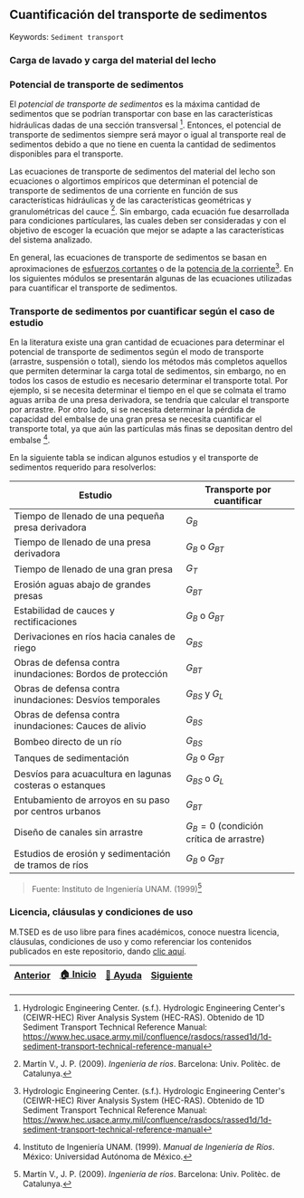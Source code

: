 ## Cuantificación del transporte de sedimentos
Keywords: `Sediment transport` 

### Carga de lavado y carga del material del lecho



### Potencial de transporte de sedimentos

El _potencial de transporte de sedimentos_ es la máxima cantidad de sedimentos que se podrían transportar con base en las características hidráulicas dadas de una sección transversal [^1]. Entonces, el potencial de transporte de sedimentos siempre será mayor o igual al transporte real de sedimentos debido a que no tiene en cuenta la cantidad de sedimentos disponibles para el transporte.

Las ecuaciones de transporte de sedimentos del material del lecho son ecuaciones o algortimos empíricos que determinan el potencial de transporte de sedimentos de una corriente en función de sus características hidráulicas y de las características geométricas y granulométricas del cauce [^2]. Sin embargo, cada ecuación fue desarrollada para condiciones partículares, las cuales deben ser consideradas y con el objetivo de escoger la ecuación que mejor se adapte a las características del sistema analizado.

En general, las ecuaciones de transporte de sedimentos se basan en aproximaciones de [esfuerzos cortantes](https://github.com/mflatouche/M.TSED/tree/main/Section01/1_MovimientoIncipiente) o de la [potencia de la corriente](https://github.com/mflatouche/M.TSED/tree/main/Section01/1_Potencia)[^1]. En los siguientes módulos se presentarán algunas de las ecuaciones utilizadas para cuantificar el transporte de sedimentos.

### Transporte de sedimentos por cuantificar según el caso de estudio

En la literatura existe una gran cantidad de ecuaciones para determinar el potencial de transporte de sedimentos según el modo de transporte (arrastre, suspensión o total), siendo los métodos más completos aquellos que permiten determinar la carga total de sedimentos, sin embargo, no en todos los casos de estudio es necesario determinar el transporte total. Por ejemplo, si se necesita determinar el tiempo en el que se colmata el tramo aguas arriba de una presa derivadora, se tendría que calcular el transporte por arrastre. Por otro lado, si se necesita determinar la pérdida de capacidad del embalse de una gran presa se necesita cuantificar el transporte total, ya que aún las partículas más finas se depositan dentro del embalse [^3].

En la siguiente tabla se indican algunos estudios y el transporte de sedimentos requerido para resolverlos:

| Estudio | Transporte por cuantificar |
|---|---|
| Tiempo de llenado de una pequeña presa derivadora | $G_{B}$ |
| Tiempo de llenado de una presa derivadora | $G_{B}$ o $G_{BT}$ |
| Tiempo de llenado de una gran presa | $G_{T}$ |
| Erosión aguas abajo de grandes presas | $G_{BT}$ |
| Estabilidad de cauces y rectificaciones | $G_{B}$ o $G_{BT}$ |
| Derivaciones en ríos hacia canales de riego | $G_{BS}$ |
| Obras de defensa contra inundaciones: Bordos de protección | $G_{BT}$ |
| Obras de defensa contra inundaciones: Desvíos temporales | $G_{BS}$ y $G_{L}$  |
| Obras de defensa contra inundaciones: Cauces de alivio | $G_{BS}$ |
| Bombeo directo de un río | $G_{BS}$ |
| Tanques de sedimentación | $G_{B}$ o $G_{BT}$ |
| Desvíos para acuacultura en lagunas costeras o estanques | $G_{BS}$ o $G_{L}$  |
| Entubamiento de arroyos en su paso por centros urbanos | $G_{BT}$ |
| Diseño de canales sin arrastre | $G_{B}=0$ (condición crítica de arrastre) |
| Estudios de erosión y sedimentación de tramos de ríos | $G_{B}$ o $G_{BT}$ |

> Fuente: Instituto de Ingeniería UNAM. (1999)[^2]

### Licencia, cláusulas y condiciones de uso

M.TSED es de uso libre para fines académicos, conoce nuestra licencia, cláusulas, condiciones de uso y como referenciar los contenidos publicados en este repositorio, dando [clic aquí](https://github.com/mflatouche/M.TSED/wiki/License).


| [Anterior]() | [:house: Inicio](https://github.com/mflatouche/M.TSED/wiki) | [:beginner: Ayuda]()  | [Siguiente]() |
|---------------------------------------------------------------------------------|------------------------------------------------------------|------------------------------------------------------------------------|-----------------------------------------------------------------------------------|


[^1]: Hydrologic Engineering Center. (s.f.). Hydrologic Engineering Center's (CEIWR-HEC) River Analysis System (HEC-RAS). Obtenido de 1D Sediment Transport Technical Reference Manual: https://www.hec.usace.army.mil/confluence/rasdocs/rassed1d/1d-sediment-transport-technical-reference-manual
[^2]: Martín V., J. P. (2009). _Ingeniería de ríos_. Barcelona: Univ. Politèc. de Catalunya.
[^3]: Instituto de Ingeniería UNAM. (1999). _Manual de Ingeniería de Ríos_. México: Universidad Autónoma de México.
[^4]:Rodríguez Díaz, H. A. (2010). _Hidráulica Fluvial. Fundamentos y aplicaciones. Socavación_. Colombia: Editorial Escuela Colombiana de Ingeniería.

